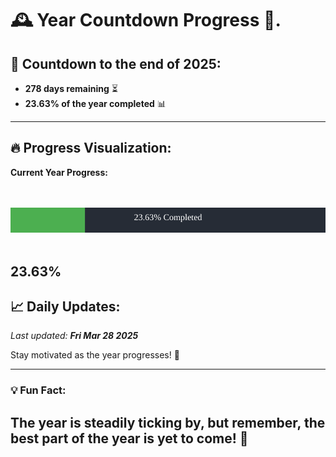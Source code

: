 
# &#x1F570; **Year Countdown Progress** &#x1F389;.

## &#x1F4C5; Countdown to the end of 2025:
- **278 days remaining** &#x23F3;
- **23.63% of the year completed** &#x1F4CA;

---

## &#x1F525; **Progress Visualization**:

**Current Year Progress:**

<br><br>
![Progress Bar](https://raw.githubusercontent.com/dayanidigv/year-countdown-progress/main/progress-bar.svg)
<br><br>

**23.63%**
---

## &#x1F4C8; **Daily Updates**:

_Last updated: **Fri Mar 28 2025**_

Stay motivated as the year progresses! &#x1F680;

--- 

### &#x1F4A1; **Fun Fact:**
The year is steadily ticking by, but remember, the best part of the year is yet to come! &#x1F31F;
---
